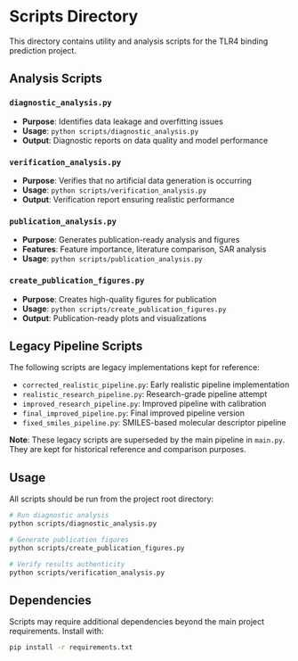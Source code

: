 # Scripts Directory

This directory contains utility and analysis scripts for the TLR4 binding prediction project.

## Analysis Scripts

### `diagnostic_analysis.py`
- **Purpose**: Identifies data leakage and overfitting issues
- **Usage**: `python scripts/diagnostic_analysis.py`
- **Output**: Diagnostic reports on data quality and model performance

### `verification_analysis.py`
- **Purpose**: Verifies that no artificial data generation is occurring
- **Usage**: `python scripts/verification_analysis.py`
- **Output**: Verification report ensuring realistic performance

### `publication_analysis.py`
- **Purpose**: Generates publication-ready analysis and figures
- **Features**: Feature importance, literature comparison, SAR analysis
- **Usage**: `python scripts/publication_analysis.py`

### `create_publication_figures.py`
- **Purpose**: Creates high-quality figures for publication
- **Usage**: `python scripts/create_publication_figures.py`
- **Output**: Publication-ready plots and visualizations

## Legacy Pipeline Scripts

The following scripts are legacy implementations kept for reference:

- `corrected_realistic_pipeline.py`: Early realistic pipeline implementation
- `realistic_research_pipeline.py`: Research-grade pipeline attempt
- `improved_research_pipeline.py`: Improved pipeline with calibration
- `final_improved_pipeline.py`: Final improved pipeline version
- `fixed_smiles_pipeline.py`: SMILES-based molecular descriptor pipeline

**Note**: These legacy scripts are superseded by the main pipeline in `main.py`. They are kept for historical reference and comparison purposes.

## Usage

All scripts should be run from the project root directory:

```bash
# Run diagnostic analysis
python scripts/diagnostic_analysis.py

# Generate publication figures
python scripts/create_publication_figures.py

# Verify results authenticity
python scripts/verification_analysis.py
```

## Dependencies

Scripts may require additional dependencies beyond the main project requirements. Install with:

```bash
pip install -r requirements.txt
```